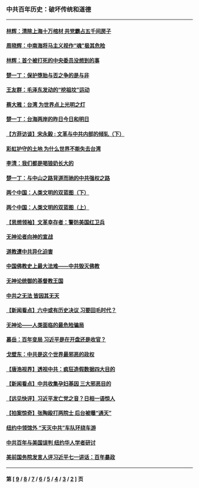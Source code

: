 ### 中共百年历史：破坏传统和道德
---
#### [林辉：清除上海十万棺材 共党霸占五千间房子](../../pages/nf1176114/n14033735.md?08250430) 
#### [周晓辉：中南海将马主义视作“魂”极其危险](../../pages/nf1176114/n14026892.md?08250430) 
#### [林辉：首个被打死的中央委员没想到的事](../../pages/nf1176114/n13987400.md?08250430) 
#### [楚一丁：保护堕胎与否之争的是与非](../../pages/nf1176114/n13815642.md?08250430) 
#### [王友群：毛泽东发动的“挖祖坟”运动](../../pages/nf1176114/n13723639.md?08250430) 
#### [蔡大雅：台湾 为世界点上光明之灯](../../pages/nf1176114/n13531530.md?08250430) 
#### [楚一丁：台海两岸的昨日今日和明日](../../pages/nf1176114/n13531468.md?08250430) 
#### [【方菲访谈】宋永毅 : 文革与中共内部的倾轧（下）](../../pages/nf1176114/n13486836.md?08250430) 
#### [彩虹护守的土地 为什么世界不能失去台湾](../../pages/nf1176114/n13476849.md?08250430) 
#### [李清：我们都是喝狼奶长大的](../../pages/nf1176114/n13471478.md?08250430) 
#### [楚一丁：与中山之路背道而驰的中共强权之路](../../pages/nf1176114/n13437270.md?08250430) 
#### [两个中国：人类文明的双蓝图（下）](../../pages/nf1176114/n13423132.md?08250430) 
#### [两个中国：人类文明的双蓝图（上）](../../pages/nf1176114/n13422687.md?08250430) 
#### [【思想领袖】文革幸存者：警防美国红卫兵](../../pages/nf1176114/n13339289.md?08250430) 
#### [无神论者向神的宣战](../../pages/nf1176114/n13281535.md?08250430) 
#### [道教遭中共异化迫害](../../pages/nf1176114/n13281463.md?08250430) 
#### [中国佛教史上最大法难——中共毁灭佛教](../../pages/nf1176114/n13281397.md?08250430) 
#### [无神论统御的基督教王国](../../pages/nf1176114/n13281280.md?08250430) 
#### [中共之无法 皆因其无天](../../pages/nf1176114/n13281088.md?08250430) 
#### [【新闻看点】六中或有历史决议 习要回毛时代？](../../pages/nf1176114/n13222895.md?08250430) 
#### [无神论——人类面临的最危险骗局](../../pages/nf1176114/n13196137.md?08250430) 
#### [慕岳：百年变局 习近平是在开盘还是收官？](../../pages/nf1176114/n13206516.md?08250430) 
#### [戈壁东：中共是这个世界最邪恶的政权](../../pages/nf1176114/n13085641.md?08250430) 
#### [【唐浩视界】透视中共：疯狂造假数据四大目的](../../pages/nf1176114/n13080590.md?08250430) 
#### [【新闻看点】中共收集孕妇基因 三大邪恶目的](../../pages/nf1176114/n13077182.md?08250430) 
#### [【远见快评】习近平发亡党之音？日相一语惊人](../../pages/nf1176114/n13074809.md?08250430) 
#### [【拍案惊奇】张陶殴打两院士 后台被曝“通天”](../../pages/nf1176114/n13070496.md?08250430) 
#### [纽约中领馆外 “天灭中共”车队环绕车游](../../pages/nf1176114/n13070693.md?08250430) 
#### [中共百年与美国误判 纽约华人学者研讨](../../pages/nf1176114/n13067969.md?08250430) 
#### [美前国务院发言人评习近平七一讲话：百年暴政](../../pages/nf1176114/n13066986.md?08250430) 

---
#### 第 [ [9](./9.md?08250430) / [8](./8.md?08250430) / [7](./7.md?08250430) / [6](./6.md?08250430) / [5](./5.md?08250430) / [4](./4.md?08250430) / [3](./3.md?08250430) / [2](./2.md?08250430) ] 页
